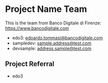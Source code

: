 # Project Name Team

This is the team from Banco Digitale di Firenze: https://www.bancodigitale.com

* edo3: edoardo.tommasi@bancodigitale.com
* sampledev: sample.address@test.com
* devsample: address.sample@test.com

## Project Referral

* edo3
